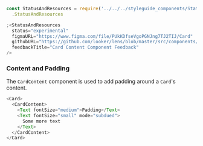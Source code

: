 ```js noeditor
const StatusAndResources = require('../../../styleguide_components/StatusAndResources')
  .StatusAndResources

;<StatusAndResources
  status="experimental"
  figmaURL="https://www.figma.com/file/PUkKDfseVgoPGNJng7TJ2TIJ/Card"
  githubURL="https://github.com/looker/lens/blob/master/src/components/Card/CardContent.tsx"
  feedbackTitle="Card Content Component Feedback"
/>
```

### Content and Padding

The `CardContent` component is used to add padding around a `Card`'s content.

```js
<Card>
  <CardContent>
    <Text fontSize="medium">Padding</Text>
    <Text fontSize="small" mode="subdued">
      Some more text
    </Text>
  </CardContent>
</Card>
```
